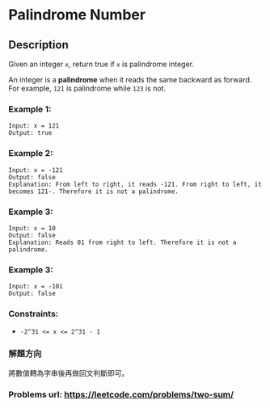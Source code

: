# Palindrome Number
## Description
Given an integer `x`, return true if `x` is palindrome integer.

An integer is a **palindrome** when it reads the same backward as forward. For example, `121` is palindrome while `123` is not.

### Example 1:
    Input: x = 121
    Output: true

### Example 2:
    Input: x = -121
    Output: false
    Explanation: From left to right, it reads -121. From right to left, it becomes 121-. Therefore it is not a palindrome.

### Example 3:
    Input: x = 10
    Output: false
    Explanation: Reads 01 from right to left. Therefore it is not a palindrome.

### Example 3:
    Input: x = -101
    Output: false

### Constraints:
* `-2^31 <= x <= 2^31 - 1`

### 解題方向
將數值轉為字串後再做回文判斷即可。

### Problems url: https://leetcode.com/problems/two-sum/